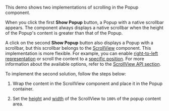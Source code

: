 This demo shows two implementations of scrolling in the Popup component.
<!--split-->

When you click the first **Show Popup** button, a Popup with a native scrollbar appears. The component always displays a native scrollbar when the height of the Popup's content is greater than that of the Popup.

A click on the second **Show Popup** button also displays a Popup with a scrollbar, but this scrollbar belongs to the [ScrollView](/Documentation/ApiReference/UI_Components/dxScrollView/) component. This implementation is more flexible. For example, you can enable [right-to-left representation](/Documentation/ApiReference/UI_Components/dxScrollView/Configuration/#rtlEnabled) or scroll the content to a [specific position](/Documentation/ApiReference/UI_Components/dxScrollView/Methods/#scrollTotargetLocation). For more information about the available options, refer to the [ScrollView API section](/Documentation/ApiReference/UI_Components/dxScrollView/).

To implement the second solution, follow the steps below:

1. Wrap the content in the ScrollView component and place it in the Popup container.

2. Set the [height](/Documentation/ApiReference/UI_Components/dxScrollView/Configuration/#height) and [width](/Documentation/ApiReference/UI_Components/dxScrollView/Configuration/#width) of the ScrollView to `100%` of the popup content area.